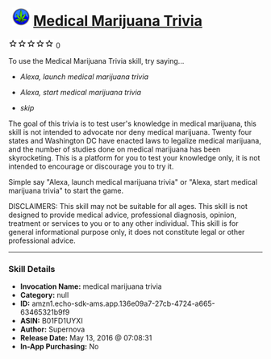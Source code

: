 # &nbsp;<img src="skill_icon" alt="Medical Marijuana Trivia icon" width="36"> [Medical Marijuana Trivia](http://alexa.amazon.com/#skills/amzn1.echo-sdk-ams.app.136e09a7-27cb-4724-a665-63465321b9f9)
![0 stars](../../images/ic_star_border_black_18dp_1x.png)![0 stars](../../images/ic_star_border_black_18dp_1x.png)![0 stars](../../images/ic_star_border_black_18dp_1x.png)![0 stars](../../images/ic_star_border_black_18dp_1x.png)![0 stars](../../images/ic_star_border_black_18dp_1x.png) 0

To use the Medical Marijuana Trivia skill, try saying...

* *Alexa, launch medical marijuana trivia*

* *Alexa, start medical marijuana trivia*

* *skip*

The goal of this trivia is to test user's knowledge in medical marijuana, this skill is not intended to advocate nor deny medical marijuana. Twenty four states and Washington DC have enacted laws to legalize medical marijuana, and the number of studies done on medical marijuana has been skyrocketing. This is a platform for you to test your knowledge only, it is not intended to encourage or discourage you to try it.

Simple say "Alexa, launch medical marijuana trivia" or "Alexa, start medical marijuana trivia" to start the game.

DISCLAIMERS: This skill may not be suitable for all ages. This skill is not designed to provide medical advice, professional diagnosis, opinion, treatment or services to you or to any other individual. This skill is for general informational purpose only, it does not constitute legal or other professional advice.

***

### Skill Details

* **Invocation Name:** medical marijuana trivia
* **Category:** null
* **ID:** amzn1.echo-sdk-ams.app.136e09a7-27cb-4724-a665-63465321b9f9
* **ASIN:** B01FD1UYXI
* **Author:** Supernova
* **Release Date:** May 13, 2016 @ 07:08:31
* **In-App Purchasing:** No
